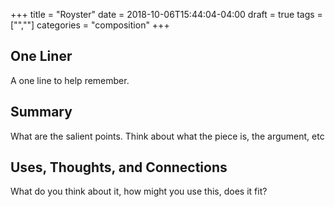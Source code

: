 +++
title = "Royster"
date = 2018-10-06T15:44:04-04:00
draft = true
tags = ["",""]
categories = "composition"
+++
## One Liner
A one line to help remember.

## Summary
What are the salient points. Think about what the piece is, the argument, etc

## Uses, Thoughts, and Connections
What do you think about it, how might you use this, does it fit?
